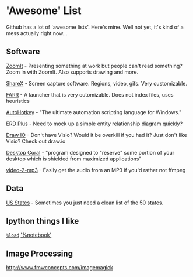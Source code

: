 # 'Awesome' List
Github has a lot of 'awesome lists'. Here's mine. Well not yet, it's kind of a mess actually right now...

## Software

[ZoomIt](https://docs.microsoft.com/en-us/sysinternals/downloads/zoomit) - Presenting something at work but people can't read something? Zoom in with ZoomIt. Also supports drawing and more.

[ShareX](https://getsharex.com/) - Screen capture software. Regions, video, gifs. Very customizable.

[FARR](https://www.donationcoder.com/software/mouser/popular-apps/farr) - A launcher that is very cutomizable. Does not index files, uses heuristics

[AutoHotkey](https://autohotkey.com/) - "The ultimate automation scripting language for Windows."

[ERD Plus](https://erdplus.com/#/standalone) - Need to mock up a simple entity relationship diagram quickly? 

[Draw IO](https://www.draw.io/) - Don't have Visio? Would it be overkill if you had it? Just don't like Visio? Check out draw.io

[Desktop Coral](http://www.donationcoder.com/software/mouser/other-windows-apps/desktopcoral) - "program designed to "reserve" some portion of your desktop which is shielded from maximized applications"

[video-2-mp3](http://www.dcmembers.com/skwire/download/video-2-mp3/) - Easily get the audio from an MP3 if you'd rather not ffmpeg

## Data

[US States](https://github.com/click-here/Awesome/blob/master/Data/50states.txt) - Sometimes you just need a clean list of the 50 states.

## Ipython things I like
[`%load`](https://ipython.readthedocs.io/en/stable/interactive/magics.html#magic-load)
['%notebook'](https://ipython.readthedocs.io/en/stable/interactive/magics.html#magic-notebook)

## Image Processing

http://www.fmwconcepts.com/imagemagick
